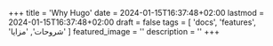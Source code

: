 +++
title = 'Why Hugo'
date = 2024-01-15T16:37:48+02:00
lastmod = 2024-01-15T16:37:48+02:00
draft = false
tags = [
    'docs',
    'features',
    'شروحات',
    'مزايا'
    ]
featured_image = ''
description = ''
+++
